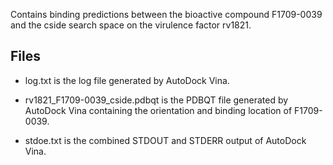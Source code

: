 Contains binding predictions between the bioactive compound F1709-0039 and the cside search space on the virulence factor rv1821.

## Files

- log.txt is the log file generated by AutoDock Vina.

- rv1821_F1709-0039_cside.pdbqt is the PDBQT file generated by AutoDock Vina containing the orientation and binding location of F1709-0039.

- stdoe.txt is the combined STDOUT and STDERR output of AutoDock Vina.

